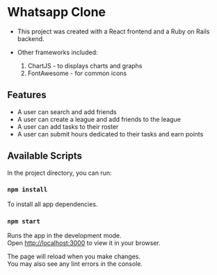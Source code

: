 # Whatsapp Clone

- This project was created with a React frontend and a Ruby on Rails backend.

- Other frameworks included:
    1. ChartJS - to displays charts and graphs
    2. FontAwesome - for common icons

## Features
- A user can search and add friends
- A user can create a league and add friends to the league
- A user can add tasks to their roster
- A user can submit hours dedicated to their tasks and earn points

## Available Scripts

In the project directory, you can run:

### `npm install`

To install all app dependencies.

### `npm start`

Runs the app in the development mode.\
Open [http://localhost:3000](http://localhost:3000) to view it in your browser.

The page will reload when you make changes.\
You may also see any lint errors in the console.

